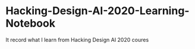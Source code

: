 # Hacking-Design-AI-2020-Learning-Notebook
It record what I learn from Hacking Design AI 2020 coures
